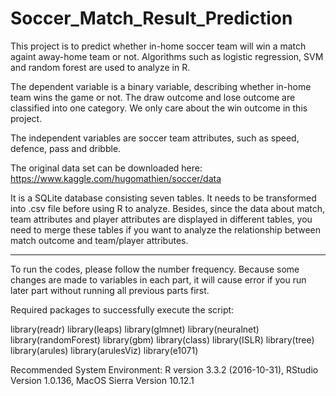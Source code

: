# Soccer_Match_Result_Prediction
This project is to predict whether in-home soccer team will win a match againt away-home team or not. Algorithms such as logistic regression, SVM and random forest are used to analyze in R. 


The dependent variable is a binary variable, describing whether in-home team wins the game or not. The draw outcome and lose outcome are classified into one category. We only care about the win outcome in this project.

The independent variables are soccer team attributes, such as speed, defence, pass and dribble.

The original data set can be downloaded here:
https://www.kaggle.com/hugomathien/soccer/data


It is a SQLite database consisting seven tables. It needs to be transformed into .csv file before using R to analyze. Besides, since the data about match, team attributes and player attributes are displayed in different tables, you need to merge these tables if you want to analyze the relationship between match outcome and team/player attributes.


____________________________________________________________________________________________________________________________
To run the codes, please follow the number frequency. Because some changes are made to variables in each part, it will cause error if you run later part without running all previous parts first.


Required packages to successfully execute the script:

library(readr)
library(leaps)
library(glmnet)
library(neuralnet)
library(randomForest)
library(gbm)
library(class)
library(ISLR)
library(tree)
library(arules)
library(arulesViz)
library(e1071)


Recommended System Environment:
R version 3.3.2 (2016-10-31), RStudio Version 1.0.136, MacOS Sierra Version 10.12.1


